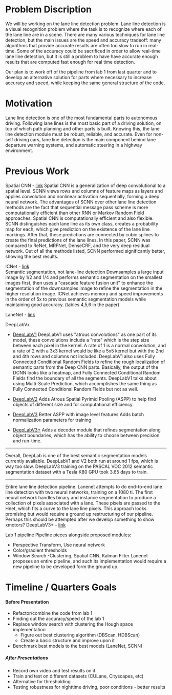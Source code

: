 # Problem Discription

We will be working on the lane line detection problem. Lane line detection is a visual recognition problem where the task is to recognize where each of the lane line are in a scene. There are many various techniques for lane line detection, but the main issues are the speed and accuracy tradeoff: many algorithms that provide accurate results are often too slow to run in real-time. Some of the accuracy could be sacrificed in order to allow real-time lane line detection, but it is still a problem to have have accurate enough results that are computed fast enough for real time detection. 


Our plan is to work off of the pipeline from lab 1 from last quarter and to develop an alternative solution for parts where necessary to increase accuracy and speed, while keeping the same general structure of the code. 

# Motivation

Lane line detection is one of the most fundamental parts to autonomous driving. Following lane lines is the most basic part of a driving solution, on top of which path planning and other parts is built. Knowing this, the lane line detection module must be robust, reliable, and accurate. Even for non-self driving cars, lane line detection is the main component behind lane departure warning systems, and automatic steering in a highway environment.

# Previous Work

Spatial CNN - [link](https://arxiv.org/abs/1712.06080)
Spatial CNN is a generalization of deep convolutional to a spatial level. SCNN views rows and columns of feature maps as layers and applies convolution and nonlinear activation sequentially, forming a deep neural network. The advantages of SCNN over other lane line detection methods are the fact that sequential message pass scheme is more computationally efficient than other RNN or Markov Random Field approaches. Spatial CNN is computationally efficient and also flexible. SCNN distinguishes each lane line as its own class, creates a probability map for each, which give prediction on the existence of the lane line markings. After that, these predictions are connected by cubic splines to create the final predictions of the lane lines. In this paper, SCNN was compared to ReNet, MRFNet, DenseCRF, and the very deep residual network. Out of all the methods listed, SCNN performed significantly better, showing the best results.  

ICNet - [link](https://arxiv.org/abs/1704.08545)  
Semantic segmentation, not lane-line detection
Downsamples a large input image by 1/2 and 1/4 and performs semantic segmentation on the smallest images first, then uses a "cascade feature fusion unit" to enhance the segmentation of the downsamples image to refine the segmentation in the higher resolution image.
ICNet achieves memory and speed improvements in the order of 5x to previous semantic segmentation models while maintaining good accuracy. (tables 4,5,6 in the paper)

LaneNet - [link](https://arxiv.org/abs/1807.01726)

DeepLabVx
* [DeepLabV1](https://arxiv.org/pdf/1412.7062.pdf)
DeepLabV1 uses "atrous convolutions" as one part of its model, these convolutions include a "rate" which is the step size between each pixel in the kernel. A rate of 1 is a normal convolution, and a rate of 2 with a 3x3 kernel would be like a 5x5 kernel but with the 2nd and 4th rows and columns not included.
DeepLabV1 also uses Fully Connected Conditional Random Fields to refine the rough localization of semantic parts from the Deep CNN parts. Basically, the output of the DCNN looks like a heatmap, and Fully Connected Conditional Random Fields find the boundary of all the segments.
DeepLabV1 talks about using Multi-Scale Prediction, which accomplishes the same thing as Fully Connected Conditional Random Fields but not as well.

* [DeepLabV2](?)
Adds Atrous Spatial Pyrimid Pooling (ASPP) to help find objects of different size and for computational efficiency.

* [DeepLabV3](https://arxiv.org/pdf/1706.05587.pdf)
Better ASPP with image level features
Adds batch normalization parameters for training

* [DeepLabV3+](https://arxiv.org/abs/1802.02611)
Adds a decoder module that refines segmentation along object boundaries, which has the ability to choose between precision and run-time.

---------------------------------------------------------------------

Overall, DeepLab is one of the best semantic segmentation models currently available.
DeepLabV1 and V2 both run at around 1 fps, which is way too slow.
DeepLabV3 training on the PASCAL VOC 2012 semantic segmentation dataset with a Tesla K80 GPU took 3.65 days to train.

---------------------------------------------------------------------

Entire lane line detection pipeline. 
Lanenet attempts to do end-to-end lane line detection with two neural networks, training on a 1080 ti. The first neural network handles binary and instance segmentation to produce a collection of pixels associated with a lane. These pixels are passed to the Hnet, which fits a curve to the lane line pixels. This approach looks promising but would require a ground up restructuring of our pipeline. Perhaps this should be attempted after we develop something to show xmotors?
DeepLabV3+ - [link](https://arxiv.org/abs/1802.02611)

Lab 1 pipeline
Pipeline pieces alongside proposed modules:
* Perspective Transform, Use neural network 
* Color/gradient thresholds
* Window Search -Clustering, Spatial CNN, Kalman Filter
Lanenet proposes an entire pipeline, and such its implementation would require a new pipeline to be developed form the ground up.

# Timeline / Quarters Goals

#### Before Presentation

* Refactor/combine the code from lab 1
* Finding out the accuracy/speed of the lab 1 
* Replace window search with clustering the Hough space implementation
  * Figure out best clustering algorithm (DBScan, HDBScan)
  * Create a basic structure and improve upon it
* Benchmark best models to the best models (LaneNet, SCNN)

##### After Presentations

* Record own video and test results on it
* Train and test on different datasets (CULane, Cityscapes, etc)
* Alternative for thresholding
* Testing robustness for nighttime driving, poor conditions - better results
